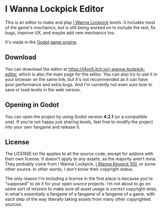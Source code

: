 # I Wanna Lockpick Editor
This is an editor to make and play [I Wanna Lockpick](https://lawatson.itch.io/i-wanna-lockpick) levels. It includes most of the game's mechanics, but is still being worked on to include the rest, fix bugs, improve UX, and maybe add new mechanics too.

It's made in the [Godot game engine](https://godotengine.org/).

## Download
You can download the editor at https://l4vo5.itch.io/i-wanna-lockpick-editor, which is also the main page for the editor. You can also try to use it in your browser on the same link, but it's not recommended as it can have poor performance and extra bugs. And I'm currently not even sure how to save or load levels in the web version.

## Opening in Godot
You can open the project by using Godot version **4.2.1** (or a compatible one). If you're not happy just sharing levels, feel free to modify the project into your own fangame and release it.

## License
The LICENSE.txt file applies to all the source code, except for addons with their own license. It doesn't apply to any assets, as the majority aren't mine. They probably come from I Wanna Lockpick, [I Wanna Keypick 100](http://ibbs.info/thread.php?id=iwanna&no=565), or some other source. In other words, I don't know their copyright status.

The only reason I'm including a license in the first place is because you're "supposed" to do it for your open source projects. I'm not about to go on some sort of mission to make sure all asset usage is correct copyright-wise, in what's essentially a fangame of a fangame of a fangame of a game, with each step of the way liberally taking assets from many other copyrighted sources.
